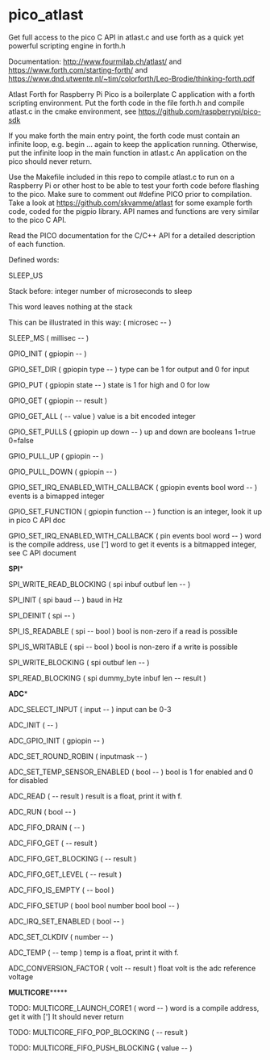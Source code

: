 # pico_atlast 

Get full access to the pico C API in atlast.c and use forth as a quick yet powerful scripting engine in forth.h

Documentation: http://www.fourmilab.ch/atlast/ and https://www.forth.com/starting-forth/ and https://www.dnd.utwente.nl/~tim/colorforth/Leo-Brodie/thinking-forth.pdf

Atlast Forth for Raspberry Pi Pico is a boilerplate C application with a forth scripting environment. Put the forth code in the file forth.h and compile atlast.c in the cmake environment, see https://github.com/raspberrypi/pico-sdk 

If you make forth the main entry point, the forth code must contain an infinite loop, e.g. begin ... again to keep the application running. Otherwise, put the infinite loop in the main function in atlast.c An application on the pico should never return.

Use the Makefile included in this repo to compile atlast.c to run on a Raspberry Pi or other host to be able to test your forth code before flashing to the pico. Make sure to comment out #define PICO prior to compilation. Take a look at https://github.com/skvamme/atlast for some example forth code, coded for the pigpio library. API names and functions are very similar to the pico C API.

Read the PICO documentation for the C/C++ API for a detailed description of each function.

Defined words:

SLEEP_US

Stack before: integer number of microseconds to sleep
	
This word leaves nothing at the stack
	
This can be illustrated in this way: ( microsec -- )

SLEEP_MS
	( millisec -- )

GPIO_INIT
	( gpiopin --  )

GPIO_SET_DIR
	( gpiopin type  --  ) type can be 1 for output and 0 for input

GPIO_PUT
	( gpiopin state --  ) state is 1 for high and 0 for low

GPIO_GET
	( gpiopin -- result )

GPIO_GET_ALL
	(  -- value ) value is a bit encoded integer

GPIO_SET_PULLS
	( gpiopin up down --  ) up and down are booleans 1=true 0=false

GPIO_PULL_UP
	( gpiopin --  )

GPIO_PULL_DOWN
	( gpiopin --  )

GPIO_SET_IRQ_ENABLED_WITH_CALLBACK
	( gpiopin events bool word --  ) events is a bimapped integer

GPIO_SET_FUNCTION
	( gpiopin function --  ) function is an integer, look it up in pico C API doc
	
GPIO_SET_IRQ_ENABLED_WITH_CALLBACK
	( pin events bool word -- ) word is the compile address, use ['] word to get it
	events is a bitmapped integer, see C API document
	
******************SPI*******************

SPI_WRITE_READ_BLOCKING
	( spi inbuf outbuf len --  )

SPI_INIT
	( spi baud --  ) baud in Hz

SPI_DEINIT
	( spi --  )

SPI_IS_READABLE
	( spi -- bool ) bool is non-zero if a read is possible

SPI_IS_WRITABLE
	( spi -- bool ) bool is non-zero if a write is possible

SPI_WRITE_BLOCKING
	( spi outbuf len -- )

SPI_READ_BLOCKING
	( spi dummy_byte inbuf len -- result )

******************ADC*******************

ADC_SELECT_INPUT
	( input --  ) input can be 0-3

ADC_INIT
	(  --  )

ADC_GPIO_INIT
	( gpiopin --  )

ADC_SET_ROUND_ROBIN
	( inputmask --  )

ADC_SET_TEMP_SENSOR_ENABLED
	( bool -- ) bool is 1 for enabled and 0 for disabled

ADC_READ
	(  -- result ) result is a float, print it with f.

ADC_RUN
	( bool --  )

ADC_FIFO_DRAIN
	(  --  )

ADC_FIFO_GET
	(  -- result )

ADC_FIFO_GET_BLOCKING
	(  -- result )

ADC_FIFO_GET_LEVEL
	(  -- result )

ADC_FIFO_IS_EMPTY
	( -- bool )

ADC_FIFO_SETUP
	( bool bool number bool bool --  )

ADC_IRQ_SET_ENABLED
	( bool --  )

ADC_SET_CLKDIV
	( number -- )

ADC_TEMP
	(  -- temp ) temp is a float, print it with f.

ADC_CONVERSION_FACTOR
	( volt -- result ) float volt is the adc reference voltage
	
**************MULTICORE*******************
	
TODO: MULTICORE_LAUNCH_CORE1
	( word -- ) word is a compile address, get it with ['] It should never return

TODO: MULTICORE_FIFO_POP_BLOCKING
	( -- result )

TODO: MULTICORE_FIFO_PUSH_BLOCKING
	( value -- )


